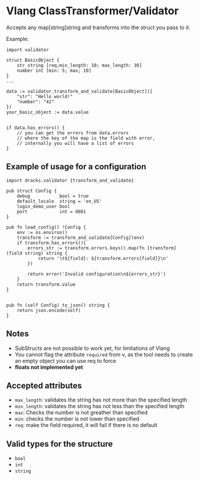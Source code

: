 # Vlang ClassTransformer/Validator

Accepts any map[string]string and transforms into the struct you pass to it. 

Example:
```vlang
import validator

struct BasicObject {
    str string [req;min_length: 10; max_length: 30]
    number int [min: 5; max; 10]
}
...

data := validator.transform_and_validate[BasicObject]({
    "str": "Hello world!"
    "number": "42"
})
your_basic_object := data.value


if data.has_errors() {
    // you can get the errors from data.errors
    // where the key of the map is the field with error, 
    // internally you will have a list of errors
}
```

## Example of usage for a configuration
```vlang
import dracks.validator {transform_and_validate}

pub struct Config {
	debug           bool = true
	default_locale  string = 'en_US'
	login_demo_user bool
	port            int = 8081
}

pub fn load_config() !Config {
	env := os.environ()
	transform := transform_and_validate[Config](env)
	if transform.has_errors(){
		errors_str := transform.errors.keys().map(fn [transform] (field string) string {
			return '\t${field}: ${transform.errors[field]}\n'
		})

		return error('Invalid configuration\n${errors_str}')
	}
	return transform.value
}


pub fn (self Config) to_json() string {
	return json.encode(self)
}
```

## Notes
* SubStructs are not possible to work yet, for limitations of Vlang
* You cannot flag the attribute `required` from v, as the tool needs to create an empty object you can use req to force
* **floats not implemented yet**

## Accepted attributes
* `max_length`: validates the string has not more than the specified length
* `min_length`: validates the string has not less than the specified length
* `max`: Checks the number is not greather than specified
* `min`: checks the number is not lower than specified
* `req`: make the field required, it will fail if there is no default

## Valid types for the structure
* `bool`
* `int`
* `string`